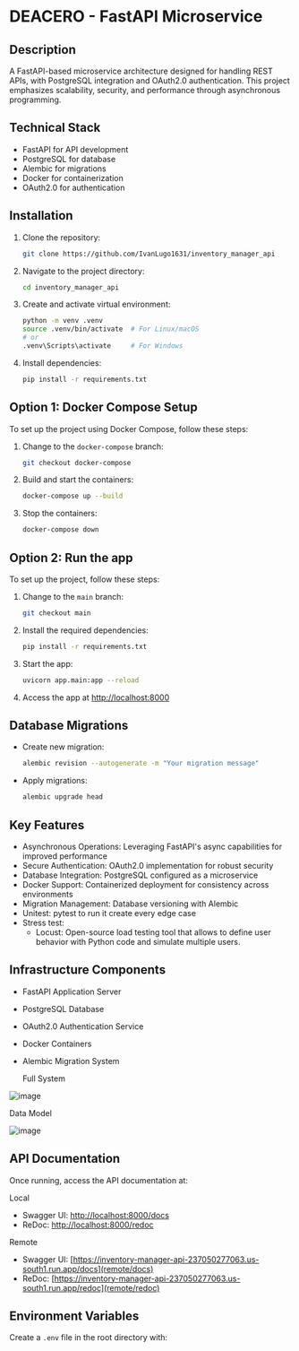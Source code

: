 # DEACERO - FastAPI Microservice

## Description
A FastAPI-based microservice architecture designed for handling REST APIs, with PostgreSQL integration and OAuth2.0 authentication. This project emphasizes scalability, security, and performance through asynchronous programming.

## Technical Stack
- FastAPI for API development
- PostgreSQL for database
- Alembic for migrations
- Docker for containerization
- OAuth2.0 for authentication

## Installation
1. Clone the repository:
    ```bash
    git clone https://github.com/IvanLugo1631/inventory_manager_api
    ```

2. Navigate to the project directory:
    ```bash
    cd inventory_manager_api
    ```

3. Create and activate virtual environment:
    ```bash
    python -m venv .venv
    source .venv/bin/activate  # For Linux/macOS
    # or
    .venv\Scripts\activate     # For Windows
    ```

4. Install dependencies:
    ```bash
    pip install -r requirements.txt
    ```

## Option 1: Docker Compose Setup
To set up the project using Docker Compose, follow these steps:

1. Change to the `docker-compose` branch:
    ```bash
    git checkout docker-compose
    ```

2. Build and start the containers:
    ```bash
    docker-compose up --build
    ```

3. Stop the containers:
    ```bash
    docker-compose down
    ```

## Option 2: Run the app
To set up the project, follow these steps:

1. Change to the `main` branch:
    ```bash
    git checkout main
    ```

2. Install the required dependencies:
    ```bash
    pip install -r requirements.txt
    ```

3. Start the app:
    ```bash
    uvicorn app.main:app --reload
    ```

4. Access the app at [http://localhost:8000](http://localhost:8000)

## Database Migrations

- Create new migration:
  ```bash
  alembic revision --autogenerate -m "Your migration message"
  ```

- Apply migrations:
  ```bash
  alembic upgrade head
  ```



## Key Features
- Asynchronous Operations: Leveraging FastAPI's async capabilities for improved performance
- Secure Authentication: OAuth2.0 implementation for robust security
- Database Integration: PostgreSQL configured as a microservice
- Docker Support: Containerized deployment for consistency across environments
- Migration Management: Database versioning with Alembic
- Unitest: pytest to run it create every edge case 
- Stress test: 
    - Locust: Open-source load testing tool that allows to define user behavior with Python code and simulate multiple users.


## Infrastructure Components
- FastAPI Application Server
- PostgreSQL Database
- OAuth2.0 Authentication Service
- Docker Containers
- Alembic Migration System
  
  Full System

  
![image](https://github.com/user-attachments/assets/9b547b23-1eae-47e2-b153-3325fea45944)

Data Model


![image](https://github.com/user-attachments/assets/ab09b49d-44a7-4f72-afc3-38b2f7c6bca3)

## API Documentation
Once running, access the API documentation at:

Local 

- Swagger UI: [http://localhost:8000/docs](http://localhost:8000/docs)
- ReDoc: [http://localhost:8000/redoc](http://localhost:8000/redoc)

Remote 
- Swagger UI: [https://inventory-manager-api-237050277063.us-south1.run.app/docs](remote/docs)
- ReDoc: [https://inventory-manager-api-237050277063.us-south1.run.app/redoc](remote/redoc)

## Environment Variables
Create a `.env` file in the root directory with:
